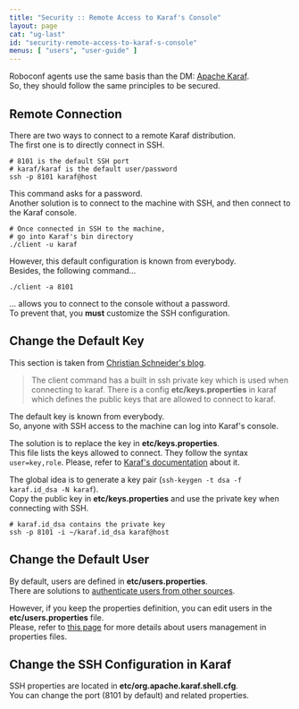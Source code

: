 ```yaml
---
title: "Security :: Remote Access to Karaf's Console"
layout: page
cat: "ug-last"
id: "security-remote-access-to-karaf-s-console"
menus: [ "users", "user-guide" ]
---
```


Roboconf agents use the same basis than the DM: [Apache Karaf](http://karaf.apache.org).  
So, they should follow the same principles to be secured.


## Remote Connection

There are two ways to connect to a remote Karaf distribution.  
The first one is to directly connect in SSH.

```properties
# 8101 is the default SSH port
# karaf/karaf is the default user/password
ssh -p 8101 karaf@host
```

This command asks for a password.  
Another solution is to connect to the machine with SSH, and then connect to the Karaf console.

```properties
# Once connected in SSH to the machine,
# go into Karaf's bin directory
./client -u karaf
```

However, this default configuration is known from everybody.  
Besides, the following command...

```
./client -a 8101
```

... allows you to connect to the console without a password.  
To prevent that, you **must** customize the SSH configuration.


## Change the Default Key

This section is taken from [Christian Schneider's blog](http://www.liquid-reality.de/display/liquid/2014/01/08/How+to+hack+into+any+default+apache+karaf+installation).

> The client command has a built in ssh private key which is used when connecting to karaf.
> There is a config **etc/keys.properties** in karaf which defines the public keys that are allowed to connect to karaf.

The default key is known from everybody.  
So, anyone with SSH access to the machine can log into Karaf's console.

The solution is to replace the key in **etc/keys.properties**.  
This file lists the keys allowed to connect. They follow the syntax `user=key,role`.
Please, refer to [Karaf's documentation](https://karaf.apache.org/manual/latest/#_managing_authentication_by_key) about it.

The global idea is to generate a key pair (`ssh-keygen -t dsa -f karaf.id_dsa -N karaf`).  
Copy the public key in **etc/keys.properties** and use the private key when connecting with SSH.

```properties
# karaf.id_dsa contains the private key
ssh -p 8101 -i ~/karaf.id_dsa karaf@host
```


## Change the Default User

By default, users are defined in **etc/users.properties**.  
There are solutions to [authenticate users from other sources](security-and-authentication.html).

However, if you keep the properties definition, you can edit users in the **etc/users.properties** file.  
Please, refer to [this page](security-and-authentication-with-properties-files.html) for more details about users management in properties files.


## Change the SSH Configuration in Karaf

SSH properties are located in **etc/org.apache.karaf.shell.cfg**.  
You can change the port (8101 by default) and related properties.
